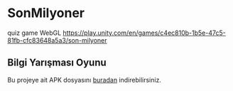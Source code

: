 # SonMilyoner
quiz game
WebGL
https://play.unity.com/en/games/c4ec810b-1b5e-47c5-81fb-cfc83648a5a3/son-milyoner
## Bilgi Yarışması Oyunu
Bu projeye ait APK dosyasını [buradan](https://github.com/talatuccar/SonMilyoner/releases/tag/v1.0.0) indirebilirsiniz.
